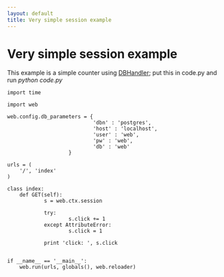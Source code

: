 ```yaml
---
layout: default
title: Very simple session example
---
```


# Very simple session example

This example is a simple counter using [DBHandler](/sessions/DBHandler); put this in code.py and run _python code.py_

    import time
    
    import web
    
    web.config.db_parameters = {
                                'dbn' : 'postgres',
                                'host' : 'localhost',
                                'user' : 'web',
                                'pw' : 'web',
                                'db' : 'web'
                        }
    
    urls = (
        '/', 'index'
    )
    
    class index:
        def GET(self):
                s = web.ctx.session

                try:
                        s.click += 1
                except AttributeError:
                        s.click = 1
    
                print 'click: ', s.click


    if __name__ == '__main__':
        web.run(urls, globals(), web.reloader)